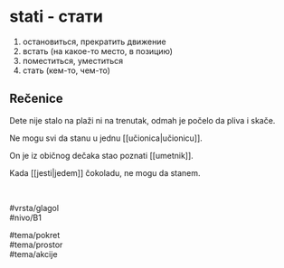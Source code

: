 # stati - стати

1. остановиться, прекратить движение  
2. встать (на какое-то место, в позицию)  
3. поместиться, уместиться  
4. стать (кем-то, чем-то)

## Rečenice

Dete nije stalo na plaži ni na trenutak, odmah je počelo da pliva i skače.

Ne mogu svi da stanu u jednu [[učionica|učionicu]].

On je iz običnog dečaka stao poznati [[umetnik]].

Kada [[jesti|jedem]] čokoladu, ne mogu da stanem.

<br>

#vrsta/glagol  
#nivo/B1  

#tema/pokret  
#tema/prostor  
#tema/akcije  
